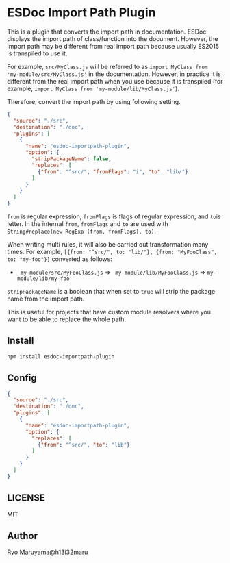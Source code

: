 # ESDoc Import Path Plugin
This is a plugin that converts the import path in documentation.
ESDoc displays the import path of class/function into the document.
However, the import path may be different from real import path because usually ES2015 is transpiled to use it.

For example, ``src/MyClass.js`` will be referred to as ``import MyClass from 'my-module/src/MyClass.js'`` in the documentation.
However, in practice it is different from the real import path when you use because it is transpiled
(for example, ``import MyClass from 'my-module/lib/MyClass.js'``).

Therefore, convert the import path by using following setting.

```json
{
  "source": "./src",
  "destination": "./doc",
  "plugins": [
    {
      "name": "esdoc-importpath-plugin",
      "option": {
        "stripPackageName": false,
        "replaces": [
          {"from": "^src/", "fromFlags": "i", "to": "lib/"}
        ]
      }
    }
  ]
}
```

``from`` is regular expression, ``fromFlags`` is flags of regular expression, and ``to``is letter. In the internal ``from``, ``fromFlags`` and ``to`` are used with ``String#replace(new RegExp (from, fromFlags), to)``.

When writing multi rules, it will also be carried out transformation many times.
For example, ``[{from: "^src/", to: "lib/"}, {from: "MyFooClass", to: "my-foo"}]`` converted as follows:

- `` my-module/src/MyFooClass.js`` => `` my-module/lib/MyFooClass.js`` => ``my-module/lib/my-foo``

``stripPackageName`` is a boolean that when set to ``true`` will strip the package name from the import path.

This is useful for projects that have custom module resolvers where you want to be able to replace the whole path.

## Install
```sh
npm install esdoc-importpath-plugin
```

## Config

```json
{
  "source": "./src",
  "destination": "./doc",
  "plugins": [
    {
      "name": "esdoc-importpath-plugin",
      "option": {
        "replaces": [
          {"from": "^src/", "to": "lib"}
        ]
      }
    }
  ]
}
```

## LICENSE
MIT

## Author
[Ryo Maruyama@h13i32maru](https://twitter.com/h13i32maru)
